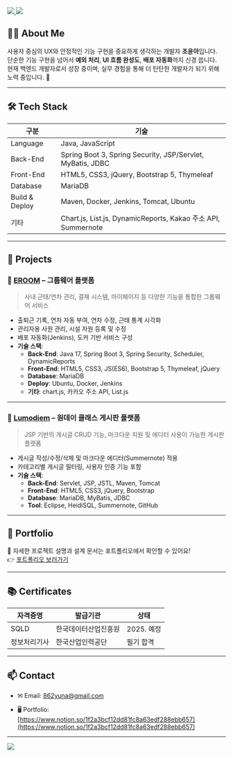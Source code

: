 <a href="https://hits.seeyoufarm.com">
  <img src="https://hits.seeyoufarm.com/api/count/incr/badge.svg?url=https%3A%2F%2Fgithub.com%2F862yuna&count_bg=%2379C83D&title_bg=%23555555&icon=&icon_color=%23E7E7E7&title=hits&edge_flat=false"/>
</a>

<img src="https://capsule-render.vercel.app/api?type=waving&color=FCBFBD&height=300&section=header&text=안녕하세요,%20조윤아입니다!&fontSize=45&animation=fadeIn&fontColor=FFFFFF" />

<br>

## 👩‍💻 About Me

사용자 중심의 UX와 안정적인 기능 구현을 중요하게 생각하는 개발자 **조윤아**입니다.  
단순한 기능 구현을 넘어서 **예외 처리**, **UI 흐름 완성도**, **배포 자동화**까지 신경 씁니다.  
현재 백엔드 개발자로서 성장 중이며, 실무 경험을 통해 더 탄탄한 개발자가 되기 위해 노력 중입니다. 💪

---

## 🛠️ Tech Stack

| 구분 | 기술 |
| --- | --- |
| Language | Java, JavaScript |
| Back-End | Spring Boot 3, Spring Security, JSP/Servlet, MyBatis, JDBC |
| Front-End | HTML5, CSS3, jQuery, Bootstrap 5, Thymeleaf |
| Database | MariaDB |
| Build & Deploy | Maven, Docker, Jenkins, Tomcat, Ubuntu |
| 기타 | Chart.js, List.js, DynamicReports, Kakao 주소 API, Summernote |

---

## 🧩 Projects

### 📌 [EROOM](https://github.com/862yuna/Eroom) – 그룹웨어 플랫폼

> 사내 근태/연차 관리, 결재 시스템, 마이페이지 등 다양한 기능을 통합한 그룹웨어 서비스

- 출퇴근 기록, 연차 자동 부여, 연차 수정, 근태 통계 시각화
- 관리자용 사원 관리, 시설 자원 등록 및 수정
- 배포 자동화(Jenkins), 도커 기반 서비스 구성
- **기술 스택**:
  - **Back-End**: Java 17, Spring Boot 3, Spring Security, Scheduler, DynamicReports  
  - **Front-End**: HTML5, CSS3, JS(ES6), Bootstrap 5, Thymeleaf, jQuery  
  - **Database**: MariaDB  
  - **Deploy**: Ubuntu, Docker, Jenkins  
  - **기타**: chart.js, 카카오 주소 API, List.js

---

### 📌 [Lumodiem](https://github.com/862yuna/lumodiem) – 원데이 클래스 게시판 플랫폼

> JSP 기반의 게시글 CRUD 기능, 마크다운 지원 및 에디터 사용이 가능한 게시판 플랫폼

- 게시글 작성/수정/삭제 및 마크다운 에디터(Summernote) 적용
- 카테고리별 게시글 필터링, 사용자 인증 기능 포함
- **기술 스택**:
  - **Back-End**: Servlet, JSP, JSTL, Maven, Tomcat  
  - **Front-End**: HTML5, CSS3, jQuery, Bootstrap  
  - **Database**: MariaDB, MyBatis, JDBC  
  - **Tool**: Eclipse, HeidiSQL, Summernote, GitHub

---

## 🎯 Portfolio

📘 자세한 프로젝트 설명과 설계 문서는 포트폴리오에서 확인할 수 있어요!  
👉 [포트폴리오 보러가기](https://www.notion.so/1f2a3bcf12dd81fc8a63edf288ebb657)

---

## 📚 Certificates

| 자격증명 | 발급기관 | 상태 |
| --- | --- | --- |
| SQLD | 한국데이터산업진흥원 | 2025. 예정 |
| 정보처리기사 | 한국산업인력공단 | 필기 합격 |

---

## 📫 Contact

- ✉ Email: 862yuna@gmail.com  
<!-- - 💬 Blog: [https://your-tech-blog.tistory.com](https://your-tech-blog.tistory.com)  -->
- 🖥️ Portfolio: [https://www.notion.so/1f2a3bcf12dd81fc8a63edf288ebb657](https://www.notion.so/1f2a3bcf12dd81fc8a63edf288ebb657)

---

<img src="https://capsule-render.vercel.app/api?type=waving&color=FCBFBD&height=200&section=footer"/>

